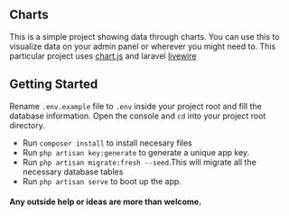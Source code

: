 ## Charts

This is a simple project showing data through charts. You can use this to visualize data on your admin panel or wherever you might need to.
This particular project uses [chart.js](https://www.chartjs.org/docs/latest/) and laravel [livewire](https://laravel-livewire.com/)

## Getting Started
Rename `.env.example` file to `.env` inside your project root and fill the database information. Open the console and `cd` into your project root directory.

* Run `composer install` to install necesary files
* Run `php artisan key:generate` to generate a unique app key.
* Run `php artisan migrate:fresh --seed`.This will migrate all the necessary database tables
* Run `php artisan serve` to boot up the app.

#### Any outside help or ideas are more than welcome.
